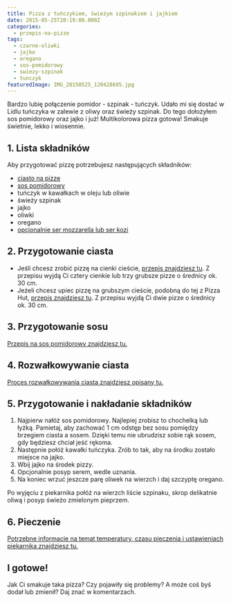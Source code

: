```yaml
---
title: Pizza z tuńczykiem, świeżym szpinakiem i jajkiem
date: 2015-05-25T20:19:08.000Z
categories: 
  - przepis-na-pizze
tags: 
  - czarne-oliwki
  - jajko
  - oregano
  - sos-pomidorowy
  - swiezy-szpinak
  - tunczyk
featuredImage: IMG_20150525_120428695.jpg
---
```


Bardzo lubię połączenie pomidor - szpinak - tuńczyk. Udało mi się dostać w Lidlu tuńczyka w zalewie z oliwy oraz świeży szpinak. Do tego dołożyłem sos pomidorowy oraz jajko i już! Multikolorowa pizza gotowa! Smakuje świetnie, lekko i wiosennie.

## 1\. Lista składników

Aby przygotować pizzę potrzebujesz następujących składników:

- <a title="Przepis na ciasto na pizzę" href="/przepis-na-ciasto-na-pizze/">ciasto na pizzę</a>
- <a title="Sos pomidorowy" href="/sos-pomidorowy/">sos pomidorowy</a>
- tuńczyk w kawałkach w oleju lub oliwie
- świeży szpinak
- jajko
- oliwki
- oregano
- <a href="/jaki-ser-wybrac-do-pizzy/">opcjonalnie ser mozzarella lub ser kozi</a>

## 2\. Przygotowanie ciasta

- Jeśli chcesz zrobić pizzę na cienki cieście, <a title="Przepis na ciasto na pizzę" href="/przepis-na-ciasto-na-pizze/">przepis znajdziesz tu</a>. Z przepisu wyjdą Ci cztery cienkie lub trzy grubsze pizze o średnicy ok. 30 cm.
- Jeżeli chcesz upiec pizzę na grubszym cieście, podobną do tej z Pizza Hut, <a title="Jak zrobić ciasto na pizzę jak w Pizza Hut?" href="/jak-zrobic-ciasto-na-pizze-jak-w-pizza-hut/">przepis znajdziesz tu</a>. Z przepisu wyjdą Ci dwie pizze o średnicy ok. 30 cm.

## 3\. Przygotowanie sosu

<a title="Sos pomidorowy" href="/sos-pomidorowy/">Przepis na sos pomidorowy znajdziesz tu.</a>

## 4\. Rozwałkowywanie ciasta

<a title="Jak wałkować ciasto do pizzy?" href="/jak-walkowac-ciasto-pizzy/">Proces rozwałkowywania ciasta znajdziesz opisany tu.</a>

## 5\. Przygotowanie i nakładanie składników

1. Najpierw nałóż sos pomidorowy. Najlepiej zrobisz to chochelką lub łyżką. Pamietaj, aby zachować 1 cm odstęp bez sosu pomiędzy brzegiem ciasta a sosem. Dzięki temu nie ubrudzisz sobie rąk sosem, gdy będziesz chciał jeść rękoma.
2. Następnie połóż kawałki tuńczyka. Zrób to tak, aby na środku zostało miejsce na jajko.
3. Wbij jajko na środek pizzy.
4. Opcjonalnie posyp serem, wedle uznania.
5. Na koniec wrzuć jeszcze parę oliwek na wierzch i daj szczyptę oregano.

Po wyjęciu z piekarnika połóż na wierzch liście szpinaku, skrop delikatnie oliwą i posyp świeżo zmielonym pieprzem.

## 6\. Pieczenie

<a title="Jak ustawić piekarnik do pieczenia pizzy?" href="/jak-ustawic-piekarnik-pieczenia-pizzy/">Potrzebne informacje na temat temperatury, czasu pieczenia i ustawieniach piekarnika znajdziesz tu.</a>

## I gotowe!

Jak Ci smakuje taka pizza? Czy pojawiły się problemy? A może coś byś dodał lub zmienił? Daj znać w komentarzach.
